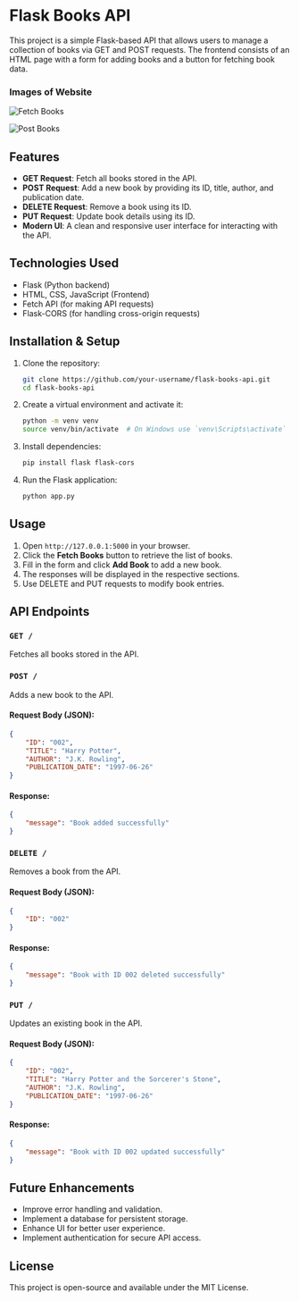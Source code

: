 # Flask Books API

This project is a simple Flask-based API that allows users to manage a collection of books via GET and POST requests. The frontend consists of an HTML page with a form for adding books and a button for fetching book data.

### Images of Website
![Fetch Books](https://imgur.com/mXMdfKm.png)

![Post Books](https://imgur.com/WFLAnDE.png)
## Features
- **GET Request**: Fetch all books stored in the API.
- **POST Request**: Add a new book by providing its ID, title, author, and publication date.
- **DELETE Request**: Remove a book using its ID.
- **PUT Request**: Update book details using its ID.
- **Modern UI**: A clean and responsive user interface for interacting with the API.

## Technologies Used
- Flask (Python backend)
- HTML, CSS, JavaScript (Frontend)
- Fetch API (for making API requests)
- Flask-CORS (for handling cross-origin requests)

## Installation & Setup
1. Clone the repository:
   ```bash
   git clone https://github.com/your-username/flask-books-api.git
   cd flask-books-api
   ```
2. Create a virtual environment and activate it:
   ```bash
   python -m venv venv
   source venv/bin/activate  # On Windows use `venv\Scripts\activate`
   ```
3. Install dependencies:
   ```bash
   pip install flask flask-cors
   ```
4. Run the Flask application:
   ```bash
   python app.py
   ```

## Usage
1. Open `http://127.0.0.1:5000` in your browser.
2. Click the **Fetch Books** button to retrieve the list of books.
3. Fill in the form and click **Add Book** to add a new book.
4. The responses will be displayed in the respective sections.
5. Use DELETE and PUT requests to modify book entries.

## API Endpoints
### `GET /`
Fetches all books stored in the API.

### `POST /`
Adds a new book to the API.
#### Request Body (JSON):
```json
{
    "ID": "002",
    "TITLE": "Harry Potter",
    "AUTHOR": "J.K. Rowling",
    "PUBLICATION_DATE": "1997-06-26"
}
```
#### Response:
```json
{
    "message": "Book added successfully"
}
```

### `DELETE /`
Removes a book from the API.
#### Request Body (JSON):
```json
{
    "ID": "002"
}
```
#### Response:
```json
{
    "message": "Book with ID 002 deleted successfully"
}
```

### `PUT /`
Updates an existing book in the API.
#### Request Body (JSON):
```json
{
    "ID": "002",
    "TITLE": "Harry Potter and the Sorcerer's Stone",
    "AUTHOR": "J.K. Rowling",
    "PUBLICATION_DATE": "1997-06-26"
}
```
#### Response:
```json
{
    "message": "Book with ID 002 updated successfully"
}
```

## Future Enhancements
- Improve error handling and validation.
- Implement a database for persistent storage.
- Enhance UI for better user experience.
- Implement authentication for secure API access.

## License
This project is open-source and available under the MIT License.

